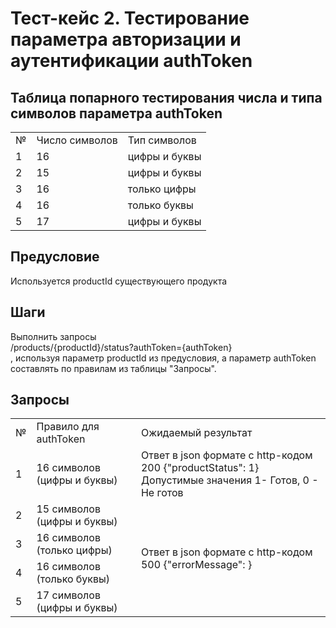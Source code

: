 # Тест-кейс 2. Тестирование параметра авторизации и аутентификации authToken

## Таблица попарного тестирования числа и типа символов параметра authToken
<table>
    <tr>
        <td>№</td>
        <td>Число символов</td>
        <td>Тип символов</td>
    </tr>
    <tr>
        <td>1</td>
        <td>16</td>
        <td>цифры и буквы</td>
    </tr>
    <tr>
        <td>2</td>
        <td>15</td>
        <td>цифры и буквы</td>
    </tr>
    <tr>
        <td>3</td>
        <td>16</td>
        <td>только цифры</td>
    </tr>
    <tr>
        <td>4</td>
        <td>16</td>
        <td>только буквы</td>
    </tr>
    <tr>
        <td>5</td>
        <td>17</td>
        <td>цифры и буквы</td>
    </tr>
</table>


## Предусловие
Используется productId существующего продукта


## Шаги
Выполнить запросы  
/products/{productId}/status?authToken={authToken}  
, используя параметр productId из предусловия, а параметр authToken составлять по правилам из таблицы "Запросы".


## Запросы
<table>
    <tr>
        <td>№</td>
        <td>Правило для authToken</td>
        <td>Ожидаемый результат</td>
    </tr>
    <tr>
        <td>1</td>
        <td>16 символов (цифры и буквы)</td>
        <td>
            Ответ в json формате с http-кодом 200 {"productStatus": 1} <br>
            Допустимые значения 1- Готов, 0 - Не готов
        </td>
    </tr>
    <tr>
        <td>2</td>
        <td>15 символов (цифры и буквы)</td>
        <td  rowspan="4">
            Ответ в json формате с http-кодом 500 {"errorMessage": }
        </td>
    </tr>
    <tr>
        <td>3</td>
        <td>16 символов (только цифры)</td>
    </tr>
    <tr>
        <td>4</td>
        <td>16 символов (только буквы)</td>
    </tr>
    <tr>
        <td>5</td>
        <td>17 символов (цифры и буквы)</td>
    </tr>
</table>
